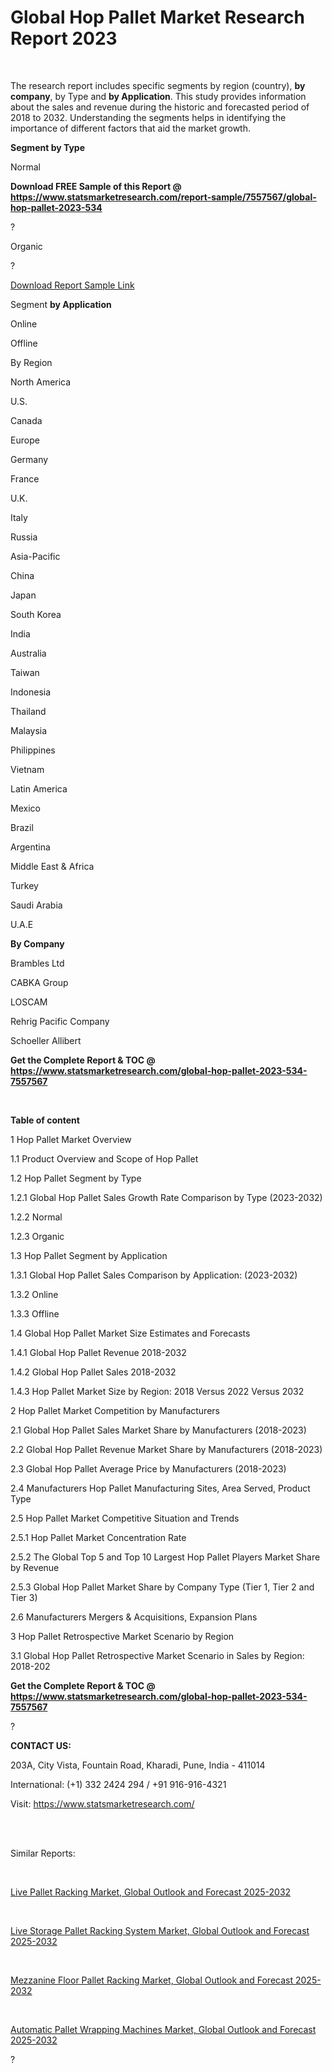 <h1>Global Hop Pallet Market Research Report 2023</h1><br/><p>The research report includes specific segments by region (country), <strong>by company</strong>, by Type and <strong>by Application</strong>. This study provides information about the sales and revenue during the historic and forecasted period of 2018 to 2032. Understanding the segments helps in identifying the importance of different factors that aid the market growth.</p>
 
 
 
 <p><strong>Segment by Type</strong></p>
 
 
 
 <p>Normal</p>
 
 
 
 <div><b>Download FREE Sample of this Report @ <a href="https://www.statsmarketresearch.com/download-free-sample/7557567/global-hop-pallet-2023-534">https://www.statsmarketresearch.com/report-sample/7557567/global-hop-pallet-2023-534</a></b></div>
 
 
 
 <p>? </p>
 
 
 
 <p>Organic</p>
 
 
 
 <p>? </p>
 
 
 
 <p><a href="https://www.statsmarketresearch.com/download-free-sample/7557567/global-hop-pallet-2023-534">Download Report Sample Link</a></p>
 
 
 
 <p>Segment <strong>by Application</strong></p>
 
 
 
 <p>Online</p>
 
 
 
 <p>Offline</p>
 
 
 
 <p>By Region</p>
 
 
 
 <p>North America</p>
 
 
 
 <p>U.S.</p>
 
 
 
 <p>Canada</p>
 
 
 
 <p>Europe</p>
 
 
 
 <p>Germany</p>
 
 
 
 <p>France</p>
 
 
 
 <p>U.K.</p>
 
 
 
 <p>Italy</p>
 
 
 
 <p>Russia</p>
 
 
 
 <p>Asia-Pacific</p>
 
 
 
 <p>China</p>
 
 
 
 <p>Japan</p>
 
 
 
 <p>South Korea</p>
 
 
 
 <p>India</p>
 
 
 
 <p>Australia</p>
 
 
 
 <p>Taiwan</p>
 
 
 
 <p>Indonesia</p>
 
 
 
 <p>Thailand</p>
 
 
 
 <p>Malaysia</p>
 
 
 
 <p>Philippines</p>
 
 
 
 <p>Vietnam</p>
 
 
 
 <p>Latin America</p>
 
 
 
 <p>Mexico</p>
 
 
 
 <p>Brazil</p>
 
 
 
 <p>Argentina</p>
 
 
 
 <p>Middle East & Africa</p>
 
 
 
 <p>Turkey</p>
 
 
 
 <p>Saudi Arabia</p>
 
 
 
 <p>U.A.E</p>
 
 
 
 <p><strong>By Company</strong></p>
 
 
 
 <p>Brambles Ltd</p>
 
 
 
 <p>CABKA Group</p>
 
 
 
 <p>LOSCAM</p>
 
 
 
 <p>Rehrig Pacific Company</p>
 
 
 
 <p>Schoeller Allibert</p>
 
 
 
 <div><b>Get the Complete Report & TOC @ <a href="https://www.statsmarketresearch.com/global-hop-pallet-2023-534-7557567">https://www.statsmarketresearch.com/global-hop-pallet-2023-534-7557567</a></b></div>
 
 
 
 <p><br />
 
 <b>Table of content</b></p>
 
 
 
 <p>1 Hop Pallet Market Overview<br />
 
 1.1 Product Overview and Scope of Hop Pallet<br />
 
 1.2 Hop Pallet Segment by Type<br />
 
 1.2.1 Global Hop Pallet Sales Growth Rate Comparison by Type (2023-2032)<br />
 
 1.2.2 Normal<br />
 
 1.2.3 Organic<br />
 
 1.3 Hop Pallet Segment by Application<br />
 
 1.3.1 Global Hop Pallet Sales Comparison by Application: (2023-2032)<br />
 
 1.3.2 Online<br />
 
 1.3.3 Offline<br />
 
 1.4 Global Hop Pallet Market Size Estimates and Forecasts<br />
 
 1.4.1 Global Hop Pallet Revenue 2018-2032<br />
 
 1.4.2 Global Hop Pallet Sales 2018-2032<br />
 
 1.4.3 Hop Pallet Market Size by Region: 2018 Versus 2022 Versus 2032<br />
 
 2 Hop Pallet Market Competition by Manufacturers<br />
 
 2.1 Global Hop Pallet Sales Market Share by Manufacturers (2018-2023)<br />
 
 2.2 Global Hop Pallet Revenue Market Share by Manufacturers (2018-2023)<br />
 
 2.3 Global Hop Pallet Average Price by Manufacturers (2018-2023)<br />
 
 2.4 Manufacturers Hop Pallet Manufacturing Sites, Area Served, Product Type<br />
 
 2.5 Hop Pallet Market Competitive Situation and Trends<br />
 
 2.5.1 Hop Pallet Market Concentration Rate<br />
 
 2.5.2 The Global Top 5 and Top 10 Largest Hop Pallet Players Market Share by Revenue<br />
 
 2.5.3 Global Hop Pallet Market Share by Company Type (Tier 1, Tier 2 and Tier 3)<br />
 
 2.6 Manufacturers Mergers & Acquisitions, Expansion Plans<br />
 
 3 Hop Pallet Retrospective Market Scenario by Region<br />
 
 3.1 Global Hop Pallet Retrospective Market Scenario in Sales by Region: 2018-202</p>
 
 
 
 <div><b>Get the Complete Report & TOC @ <a href="https://www.statsmarketresearch.com/global-hop-pallet-2023-534-7557567">https://www.statsmarketresearch.com/global-hop-pallet-2023-534-7557567</a></b></div>
 
 
 
 <p>? </p>
 
 
 
 <p><b>CONTACT US:</b><br />
 
 203A, City Vista, Fountain Road, Kharadi, Pune, India - 411014<br />
 
 International: (+1) 332 2424 294 / +91 916-916-4321<br />
 
 Visit: <a href="https://www.statsmarketresearch.com/">https://www.statsmarketresearch.com/</a><br />
 
 <br />
 
 <br />
 
 Similar Reports:<br />
 
 <br />
 
 <a href="https://www.statsmarketresearch.com/global-live-pallet-racking-forecast-2025-2032-241-8032352">Live Pallet Racking Market, Global Outlook and Forecast 2025-2032 </a><br />
 
 <br />
 
 <a href="https://www.statsmarketresearch.com/global-live-storage-pallet-racking-system-forecast-2025-2032-83-8032350">Live Storage Pallet Racking System Market, Global Outlook and Forecast 2025-2032 </a><br />
 
 <br />
 
 <a href="https://www.statsmarketresearch.com/global-mezzanine-floor-pallet-racking-forecast-2025-2032-299-8029792">Mezzanine Floor Pallet Racking Market, Global Outlook and Forecast 2025-2032</a><br />
 
 <br />
 
 <a href="https://www.statsmarketresearch.com/global-automatic-pallet-wrapping-machines-forecast-2025-2032-303-8025594">Automatic Pallet Wrapping Machines Market, Global Outlook and Forecast 2025-2032</a><br />
 
 ? </p>